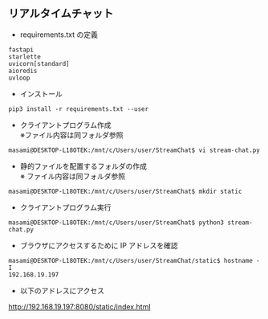 ## リアルタイムチャット

- requirements.txt の定義

```
fastapi
starlette
uvicorn[standard]
aioredis
uvloop
```

- インストール

```
pip3 install -r requirements.txt --user
```

- クライアントプログラム作成  
  ※ファイル内容は同フォルダ参照

```
masami@DESKTOP-L18OTEK:/mnt/c/Users/user/StreamChat$ vi stream-chat.py
```

- 静的ファイルを配置するフォルダの作成  
  ※ ファイル内容は同フォルダ参照

```
masami@DESKTOP-L18OTEK:/mnt/c/Users/user/StreamChat$ mkdir static
```

- クライアントプログラム実行

```
masami@DESKTOP-L18OTEK:/mnt/c/Users/user/StreamChat$ python3 stream-chat.py
```

- ブラウザにアクセスするために IP アドレスを確認

```
masami@DESKTOP-L18OTEK:/mnt/c/Users/user/StreamChat/static$ hostname -I
192.168.19.197
```

- 以下のアドレスにアクセス

http://192.168.19.197:8080/static/index.html
